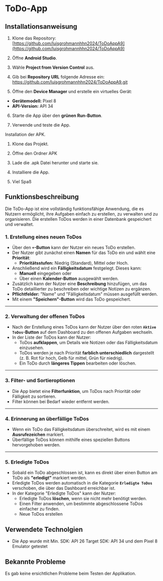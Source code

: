 # ToDo-App

## Installationsanweisung

1. Klone das Repository: [https://github.com/luisgrohmannhhn2024/ToDoAppA9](https://github.com/luisgrohmannhhn2024/ToDoAppA9)

2. Öffne **Android Studio**.

3. Wähle **Project from Version Control** aus.

4. Gib bei **Repository URL** folgende Adresse ein:
https://github.com/luisgrohmannhhn2024/ToDoAppA9.git

5. Öffne den **Device Manager** und erstelle ein virtuelles Gerät:
- **Gerätemodell:** Pixel 8
- **API-Version:** API 34

6. Starte die App über den **grünen Run-Button**.

7. Verwende und teste die App.

Installation der APK. 

1. Klone das Projekt. 

2. Öffne den Ordner APK

3. Lade die .apk Datei herunter und starte sie. 

4. Installiere die App.

5. Viel Spaß

## Funktionsbeschreibung

Die ToDo-App ist eine vollständig funktionsfähige Anwendung, die es Nutzern ermöglicht, ihre Aufgaben einfach zu erstellen, zu verwalten und zu organisieren. Die erstellen ToDos werden in einer Datenbank gespeichert und verwaltet. 

### 1. Erstellung eines neuen ToDos
- Über den **`+`-Button** kann der Nutzer ein neues ToDo erstellen.
- Der Nutzer gibt zunächst einen **Namen** für das ToDo ein und wählt eine **Priorität**:
  - **Prioritätsstufen:** Niedrig (Standard), Mittel oder Hoch.
- Anschließend wird ein **Fälligkeitsdatum** festgelegt. Dieses kann:
  - **Manuell** eingegeben oder
  - Über einen **Kalender-Button** ausgewählt werden.
- Zusätzlich kann der Nutzer eine **Beschreibung** hinzufügen, um das ToDo detaillierter zu beschreiben oder wichtige Notizen zu ergänzen.
- **Pflichtfelder:** "Name" und "Fälligkeitsdatum" müssen ausgefüllt werden.
- Mit einem **"Speichern"-Button** wird das ToDo gespeichert.

---

### 2. Verwaltung der offenen ToDos
- Nach der Erstellung eines ToDos kann der Nutzer über den roten **`Aktive ToDos`-Button** auf dem Dashboard zu den offenen Aufgaben wechseln.
- In der Liste der ToDos kann der Nutzer:
  - ToDos **aufklappen**, um Details wie Notizen oder das Fälligkeitsdatum einzusehen.
  - ToDos werden je nach Priorität **farblich unterschiedlich** dargestellt (z. B. Rot für hoch, Gelb für mittel, Grün für niedrig).
  - Ein ToDo durch **längeres Tippen** bearbeiten oder löschen.

---

### 3. Filter- und Sortieroptionen
- Die App bietet eine **Filterfunktion**, um ToDos nach Priorität oder Fälligkeit zu sortieren.
- Filter können bei Bedarf wieder entfernt werden.

---

### 4. Erinnerung an überfällige ToDos
- Wenn ein ToDo das Fälligkeitsdatum überschreitet, wird es mit einem **Ausrufezeichen** markiert.
- Überfällige ToDos können mithilfe eines speziellen Buttons hervorgehoben werden.

---

### 5. Erledigte ToDos
- Sobald ein ToDo abgeschlossen ist, kann es direkt über einen Button am ToDo als **"erledigt"** markiert werden.
- Erledigte ToDos werden automatisch in die Kategorie **`Erledigte ToDos`** verschoben, die über das Dashboard erreichbar ist.
- In der Kategorie "Erledigte ToDos" kann der Nutzer:
  - Erledigte ToDos **löschen**, wenn sie nicht mehr benötigt werden.
  - Einen Filter anwenden, um bestimmte abgeschlossene ToDos einfacher zu finden.
  - Neue ToDos erstellen

## Verwendete Technolgien
- Die App wurde mit
Min. SDK: API 26
Target SDK: API 34
und dem Pixel 8 Emulator getestet

## Bekannte Probleme
Es gab keine ersichtlichen Probleme beim Testen der Applikation. 

